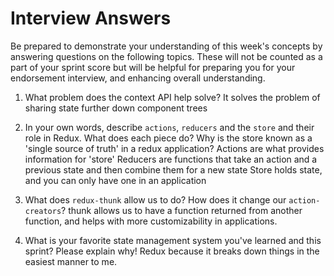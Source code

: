 # Interview Answers
Be prepared to demonstrate your understanding of this week's concepts by answering questions on the following topics. These will not be counted as a part of your sprint score but will be helpful for preparing you for your endorsement interview, and enhancing overall understanding.

1. What problem does the context API help solve?
It solves the problem of sharing state further down component trees

2. In your own words, describe `actions`, `reducers` and the `store` and their role in Redux. What does each piece do? Why is the store known as a 'single source of truth' in a redux application?
Actions are what provides information for 'store'
Reducers are functions that take an action and a previous state and then combine them for a new state
Store holds state, and you can only have one in an application

3. What does `redux-thunk` allow us to do? How does it change our `action-creators`?
thunk allows us to have a function returned from another function, and helps with more customizability in applications.

4. What is your favorite state management system you've learned and this sprint? Please explain why!
Redux because it breaks down things in the easiest manner to me.